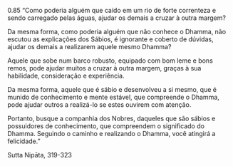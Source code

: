 <span>0.85</span> “Como poderia alguém que caído em um rio de forte
correnteza e sendo carregado pelas águas, ajudar os demais a cruzar à
outra margem?

Da mesma forma, como poderia alguém que não conhece o Dhamma, não
escutou as explicações dos Sábios, é ignorante e coberto de dúvidas,
ajudar os demais a realizarem aquele mesmo Dhamma?

Aquele que sobe num barco robusto, equipado com bom leme e bons remos,
pode ajudar muitos a cruzar à outra margem, graças à sua habilidade,
consideração e experiência.

Da mesma forma, aquele que é sábio e desenvolveu a si mesmo, que é
munido de conhecimento e mente estável, que compreende o Dhamma, pode
ajudar outros a realizá-lo se estes ouvirem com atenção.

Portanto, busque a companhia dos Nobres, daqueles que são sábios e
possuidores de conhecimento, que compreendem o significado do Dhamma.
Seguindo o caminho e realizando o Dhamma, você atingirá a felicidade.”

Sutta Nipāta, 319-323
